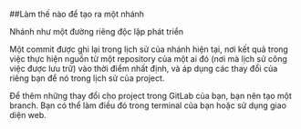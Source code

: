 ##Làm thế nào để tạo ra một nhánh

Nhánh như một đường riêng độc lập phát triển

Một commit được ghi lại trong lịch sử của nhánh hiện tại, nơi kết quả trong việc thực hiện nguồn từ một repository của một ai đó (nơi mà lịch sử công việc được lưu trữ) vào thời điểm nhất định, và áp dụng các thay đổi của riêng bạn để nó trong lịch sử của project.

Để thêm những thay đổi cho project trong GitLab của bạn, bạn nên tạo một branch. Bạn có thể làm điều đó trong terminal của bạn hoặc sử dụng giao diện web.
